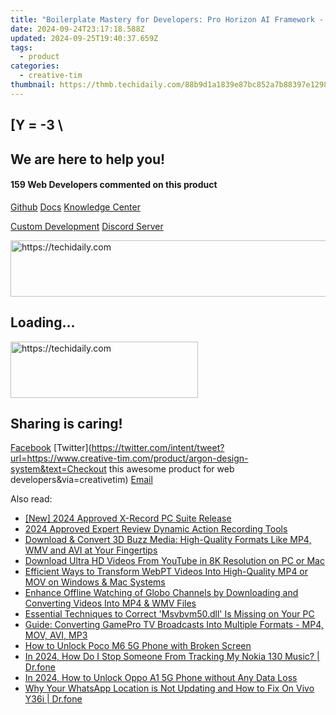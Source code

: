 ```yaml
---
title: "Boilerplate Mastery for Developers: Pro Horizon AI Framework - Advanced OAuth, Stripe & Supabase Features in NextJS/Figma Combo by Creative Tim"
date: 2024-09-24T23:17:18.588Z
updated: 2024-09-25T19:40:37.659Z
tags:
  - product
categories:
  - creative-tim
thumbnail: https://thmb.techidaily.com/88b9d1a1839e87bc852a7b88397e12987972348fa38a161adde19f109b06aa2c.jpg
---
```


## \[Y = -3 \

## We are here to help you!

#### 159 Web Developers commented on this product

[Github](https://github.com/creativetimofficial/argon-design-system) [Docs](https://tools.techidaily.com/creative-tim/products/) [Knowledge Center](https://tools.techidaily.com/creative-tim/products/) 

[Custom Development](https://tools.techidaily.com/creative-tim/products/) [Discord Server](https://discord.com/invite/FhCJCaHdQa) 

<!-- affiliate ads begin -->
<a href="https://appsumo.8odi.net/c/5597632/2151893/7443" target="_top" id="2151893">
  <img src="//a.impactradius-go.com/display-ad/7443-2151893" border="0" alt="https://techidaily.com" width="728" height="90"/>
</a>
<img height="0" width="0" src="https://appsumo.8odi.net/i/5597632/2151893/7443" style="position:absolute;visibility:hidden;" border="0" />
<!-- affiliate ads end -->

## Loading...

<!-- affiliate ads begin -->
<a href="https://aligracehair.sjv.io/c/5597632/1975816/19272" target="_top" id="1975816">
  <img src="//a.impactradius-go.com/display-ad/19272-1975816" border="0" alt="https://techidaily.com" width="300" height="90"/>
</a>
<img height="0" width="0" src="https://aligracehair.sjv.io/i/5597632/1975816/19272" style="position:absolute;visibility:hidden;" border="0" />
<!-- affiliate ads end -->

## Sharing is caring!

[Facebook](https://www.facebook.com/sharer/sharer.php?u=https://www.creative-tim.com/product/argon-design-system?src=sdkpreparse) [Twitter](https://twitter.com/intent/tweet?url=https://www.creative-tim.com/product/argon-design-system&text=Checkout this awesome product for web developers&via=creativetim) [Email](https://tools.techidaily.com/creative-tim/products/)

<ins class="adsbygoogle"
     style="display:block"
     data-ad-format="autorelaxed"
     data-ad-client="ca-pub-7571918770474297"
     data-ad-slot="1223367746"></ins>

<ins class="adsbygoogle"
     style="display:block"
     data-ad-client="ca-pub-7571918770474297"
     data-ad-slot="8358498916"
     data-ad-format="auto"
     data-full-width-responsive="true"></ins>

<span class="atpl-alsoreadstyle">Also read:</span>
<div><ul>
<li><a href="https://on-screen-recording.techidaily.com/new-2024-approved-x-record-pc-suite-release/"><u>[New] 2024 Approved X-Record PC Suite Release</u></a></li>
<li><a href="https://digital-screen-recording.techidaily.com/2024-approved-expert-review-dynamic-action-recording-tools/"><u>2024 Approved Expert Review Dynamic Action Recording Tools</u></a></li>
<li><a href="https://fox-making.techidaily.com/download-and-convert-3d-buzz-media-high-quality-formats-like-mp4-wmv-and-avi-at-your-fingertips/"><u>Download & Convert 3D Buzz Media: High-Quality Formats Like MP4, WMV and AVI at Your Fingertips</u></a></li>
<li><a href="https://fox-making.techidaily.com/download-ultra-hd-videos-from-youtube-in-8k-resolution-on-pc-or-mac/"><u>Download Ultra HD Videos From YouTube in 8K Resolution on PC or Mac</u></a></li>
<li><a href="https://fox-making.techidaily.com/efficient-ways-to-transform-webpt-videos-into-high-quality-mp4-or-mov-on-windows-and-mac-systems/"><u>Efficient Ways to Transform WebPT Videos Into High-Quality MP4 or MOV on Windows & Mac Systems</u></a></li>
<li><a href="https://fox-making.techidaily.com/enhance-offline-watching-of-globo-channels-by-downloading-and-converting-videos-into-mp4-and-wmv-files/"><u>Enhance Offline Watching of Globo Channels by Downloading and Converting Videos Into MP4 & WMV Files</u></a></li>
<li><a href="https://technical-tips.techidaily.com/essential-techniques-to-correct-msvbvm50dll-is-missing-on-your-pc/"><u>Essential Techniques to Correct 'Msvbvm50.dll' Is Missing on Your PC</u></a></li>
<li><a href="https://fox-making.techidaily.com/guide-converting-gamepro-tv-broadcasts-into-multiple-formats-mp4-mov-avi-mp3/"><u>Guide: Converting GamePro TV Broadcasts Into Multiple Formats - MP4, MOV, AVI, MP3</u></a></li>
<li><a href="https://easy-unlock-android.techidaily.com/how-to-unlock-poco-m6-5g-phone-with-broken-screen-by-drfone-android/"><u>How to Unlock Poco M6 5G Phone with Broken Screen</u></a></li>
<li><a href="https://android-location-track.techidaily.com/in-2024-how-do-i-stop-someone-from-tracking-my-nokia-130-music-drfone-by-drfone-virtual-android/"><u>In 2024, How Do I Stop Someone From Tracking My Nokia 130 Music? | Dr.fone</u></a></li>
<li><a href="https://easy-unlock-android.techidaily.com/in-2024-how-to-unlock-oppo-a1-5g-phone-without-any-data-loss-by-drfone-android/"><u>In 2024, How to Unlock Oppo A1 5G Phone without Any Data Loss</u></a></li>
<li><a href="https://review-topics.techidaily.com/why-your-whatsapp-location-is-not-updating-and-how-to-fix-on-vivo-y36i-drfone-by-drfone-virtual-android/"><u>Why Your WhatsApp Location is Not Updating and How to Fix On Vivo Y36i | Dr.fone</u></a></li>
</ul></div>

